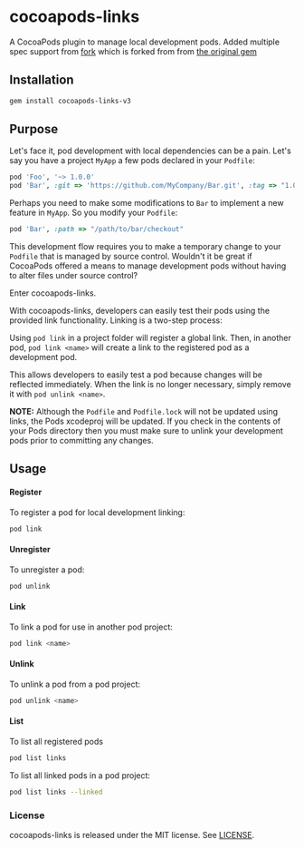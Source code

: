 # cocoapods-links

A CocoaPods plugin to manage local development pods. Added multiple spec support from [fork](haifengkao/cocoapods-links-v2)  which is forked from from [the original gem](mowens/cocoapods-links)

## Installation

```bash
gem install cocoapods-links-v3
```

## Purpose
Let's face it, pod development with local dependencies can be a pain. Let's say you have a project
`MyApp` a few pods declared in your `Podfile`:

```ruby
pod 'Foo', '~> 1.0.0'
pod 'Bar', :git => 'https://github.com/MyCompany/Bar.git', :tag => "1.0.1"
```

Perhaps you need to make some modifications to `Bar` to implement a new feature in `MyApp`. So
you modify your `Podfile`:

```ruby
pod 'Bar', :path => "/path/to/bar/checkout"
```
This development flow requires you to make a temporary change to your `Podfile`
that is managed by source control. Wouldn't it be great if CocoaPods offered a means to manage 
development pods without having to alter files under source control? 

Enter cocoapods-links.

With cocoapods-links, developers can easily test their pods using the provided link functionality.
Linking is a two-step process:

Using `pod link` in a project folder will register a global link. Then, in another pod, 
`pod link <name>` will create a link to the registered pod as a development pod.

This allows developers to easily test a pod because changes will be reflected immediately.
When the link is no longer necessary, simply remove it with `pod unlink <name>`.

**NOTE:** Although the `Podfile` and `Podfile.lock` will not be updated using links, the Pods xcodeproj will be updated. If you check in the contents of your Pods directory then you must make sure
to unlink your development pods prior to committing any changes.

## Usage

#### Register
To register a pod for local development linking:

```bash
pod link
```

#### Unregister
To unregister a pod:

```bash
pod unlink
```

#### Link
To link a pod for use in another pod project:

```bash
pod link <name>
```

#### Unlink
To unlink a pod from a pod project:

```bash
pod unlink <name>
```

#### List
To list all registered pods

```bash
pod list links
```

To list all linked pods in a pod project:

```bash
pod list links --linked
```

### License

cocoapods-links is released under the MIT license. See [LICENSE](LICENSE).
